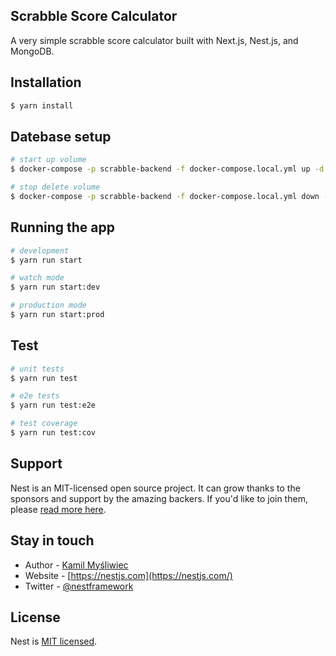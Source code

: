 ## Scrabble Score Calculator

A very simple scrabble score calculator built with Next.js, Nest.js, and MongoDB.

## Installation

```bash
$ yarn install
```

## Datebase setup

```bash
# start up volume
$ docker-compose -p scrabble-backend -f docker-compose.local.yml up -d

# stop delete volume
$ docker-compose -p scrabble-backend -f docker-compose.local.yml down -v
```

## Running the app

```bash
# development
$ yarn run start

# watch mode
$ yarn run start:dev

# production mode
$ yarn run start:prod
```

## Test

```bash
# unit tests
$ yarn run test

# e2e tests
$ yarn run test:e2e

# test coverage
$ yarn run test:cov
```

## Support

Nest is an MIT-licensed open source project. It can grow thanks to the sponsors and support by the amazing backers. If
you'd like to join them, please [read more here](https://docs.nestjs.com/support).

## Stay in touch

- Author - [Kamil Myśliwiec](https://kamilmysliwiec.com)
- Website - [https://nestjs.com](https://nestjs.com/)
- Twitter - [@nestframework](https://twitter.com/nestframework)

## License

Nest is [MIT licensed](LICENSE).
